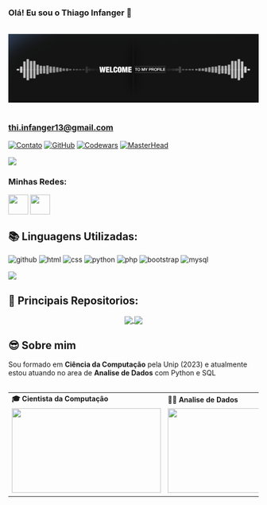 ### Olá! Eu sou o Thiago Infanger 🤟
<br>
<div align="center">
  <a href="https://github.com/Lcxm2002">
    <img align="center" src=".github/workflows/Welcome.gif" "width="400">
  </a>
</div>
<br>
<h3>
  <a href="https://mail.google.com/mail/u/0/#inbox?compose=GTvVlcRzBlSMjGSQHlDlJdkDmjRVBTpJMKWMxLWqqKGclvQCPhnQpvKdvPZVNRJRZNqrnhqcJCSvd">
    thi.infanger13@gmail.com
  </a>
</h3>

[![Contato](https://img.shields.io/badge/Gmail-D14836?style=for-the-badge&logo=gmail&logoColor=white)](https://mail.google.com)
[![GitHub](https://img.shields.io/badge/GitHub-100000?style=for-the-badge&logo=github&logoColor=white)](https://github.com/ThiagoInfanger)
[![Codewars](https://img.shields.io/badge/Codewars-B1361E?style=for-the-badge&logo=Codewars&logoColor=white)](https://www.codewars.com/users/ThiagoInfanger)
[![MasterHead](tenor.gif)](https://github.com/ThiagoInfanger)

<a href="https://github.com/ThiagoInfanger">
  <img height=200 align="center" src="https://github-readme-stats.vercel.app/api?username=ThiagoInfanger&show_icons=true&theme=merko" />
</a>

<h3 align="left">Minhas Redes: </h3>
<p align="left">
<a href="https://www.linkedin.com/in/thiago-infanger-7214ab181/" target="blank"><img align="center" src="https://cdn.icon-icons.com/icons2/805/PNG/512/linkedin_icon-icons.com_65929.png" alt="" height="40" width="40" /></a>
<a href="https://www.instagram.com/thiagoinfanger.pro/" target="blank"><img align="center" src="https://cdn.icon-icons.com/icons2/1211/PNG/512/1491580635-yumminkysocialmedia26_83102.png" alt="" height="40" width="40" /></a>
</p>

## 📚 Linguagens Utilizadas:

<img src="https://cdn.icon-icons.com/icons2/936/PNG/512/github-logo_icon-icons.com_73546.png" alt="github" width="40" height="40" style="max-width:100%;"></img>
<img src="https://cdn.icon-icons.com/icons2/2415/PNG/512/html_original_wordmark_logo_icon_146478.png" alt="html" width="40" height="40" style="max-width:100%;"></img>
<img src="https://cdn.icon-icons.com/icons2/2107/PNG/512/file_type_css_icon_130661.png" alt="css" width="40" height="40" style="max-width:100%;"></img>
<img src="https://cdn.icon-icons.com/icons2/112/PNG/512/python_18894.png" alt="python" width="40" height="40" style="max-width:100%;"></img>
<img src="https://cdn.icon-icons.com/icons2/2107/PNG/512/file_type_php_icon_130266.png" alt="php" width="40" height="40" style="max-width:100%;"></img>
<img src="https://cdn.icon-icons.com/icons2/2415/PNG/512/bootstrap_plain_wordmark_logo_icon_146620.png" alt="bootstrap" width="40" height="40" style="max-width:100%;"></img>
<img src="https://cdn.icon-icons.com/icons2/2415/PNG/512/mysql_original_wordmark_logo_icon_146417.png" alt="mysql" width="40" height="40" style="max-width:100%;"></img>
    
<a href="https://github.com/ThiagoInfanger">
  <img height=200 align="center" src="https://github-readme-stats.vercel.app/api/top-langs?username=ThiagoInfanger&layout=compact&langs_count=8&card_width=320&theme=merko&hide_border=true" />
</a>

## 🧧 Principais Repositorios:
<div align=center> 
  <a href="https://github.com/ThiagoInfanger/Biblioteca--Node.JS">
    <img align="center" src="https://github-readme-stats.vercel.app/api/pin/?username=ThiagoInfanger&repo=Biblioteca--Node.JS&theme=dark" width=500px />
  </a>
  <a href="https://github.com/ThiagoInfanger/TCC-SistemaNAED">
    <img align="center" src="https://github-readme-stats.vercel.app/api/pin/?username=ThiagoInfanger&repo=TCC-SistemaNAED&theme=dark" width=500px />
  </a>
</div>

## 😎 Sobre mim

Sou formado em <b>Ciência da Computação</b> pela Unip (2023) e atualmente estou atuando no area de <b>Analise de Dados</b> com Python e SQL <br><br>

<div align="center">
  <table>
    <tr>
      <td><b>🎓 Cientista da Computação</b></td>
      <td><b>👨‍💻 Analise de Dados</b></td>
    </tr>
    <tr>
      <td><img src="https://media.giphy.com/media/26tn33aiTi1jkl6H6/giphy.gif" width="300px" height="170px"></td>
      <td><img src="https://media.giphy.com/media/PLWtp8kU6308htcQO0/giphy.gif" width="300px" height="170px"> </td>
    </tr>
  </table>
</div>




